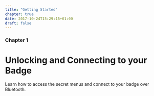 ```yaml
---
title: "Getting Started"
chapter: true
date: 2017-10-24T15:29:15+01:00
draft: false
---
```

### Chapter 1

# Unlocking and Connecting to your Badge

Learn how to access the secret menus and connect to your badge over Bluetooth.

